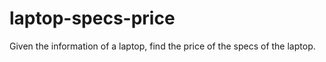 # laptop-specs-price
Given the information of a laptop, find the price of the specs of the laptop. 
